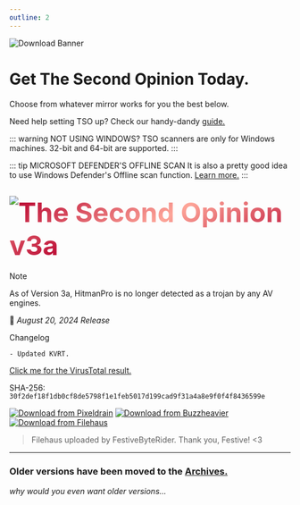 ```yaml
---
outline: 2
---
```


![Download Banner](/banner_download.png)
# Get The Second Opinion Today.
Choose from whatever mirror works for you the best below.

Need help setting TSO up? Check our handy-dandy [guide.](/how-to.md)

<!--TSO LATEST-->
::: warning NOT USING WINDOWS?
TSO scanners are only for Windows machines. 32-bit and 64-bit are supported.
:::

::: tip MICROSOFT DEFENDER'S OFFLINE SCAN
It is also a pretty good idea to use Windows Defender's Offline scan function. <a href="https://learn.microsoft.com/en-us/defender-endpoint/microsoft-defender-offline">Learn more.</a>
:::

## <img style="float: left;" src="/new.png"/> <h style="font-size: 3rem;color: transparent; background:-webkit-linear-gradient(120deg, #B7012E, #FDA598, #B7012E); -webkit-background-clip: text;">The Second Opinion v3a</h> 
> [!NOTE]
> As of Version 3a, HitmanPro is no longer detected as a trojan by any AV engines.

📅 *August 20, 2024 Release*

Changelog
```
- Updated KVRT.

```
[Click me for the VirusTotal result.](https://www.virustotal.com/gui/file/30f2def18f1db0cf8de5798f1e1feb5017d199cad9f31a4a8e9f0f4f8436599e)

SHA-256: `30f2def18f1db0cf8de5798f1e1feb5017d199cad9f31a4a8e9f0f4f8436599e`

[![Download from Pixeldrain](/button_pixeldrain.png)](https://pixeldrain.com/u/KLLTCRSX)
[![Download from Buzzheavier](/button_buzzheavier.png)](https://buzzheavier.com/f/GVIOeKHpAAA)
[![Download from Filehaus](/button_filehaus.png)](https://cdn6.filehaus.su/files/1724457905_64157/TheSecondOpinion_v3a.zip)
> Filehaus uploaded by FestiveByteRider. Thank you, Festive! <3
<!--- <img style="-webkit-filter: grayscale(100%);" src="/button_filehaus.png"/> <!-- USE THIS WHEN A HOST IS DOWN-->
<!--- > Filehaus servers have slow upload/download speed for me, so I'll hold off uploading to Filehaus for now. --->
---
### Older versions have been moved to the [Archives.](/archives.html)
*why would you even want older versions...*
